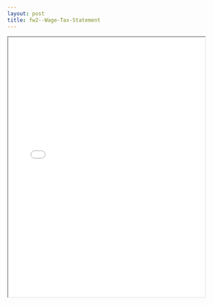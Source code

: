 ```yaml
---
layout: post
title: fw2--Wage-Tax-Statement
---
```


<div class="pdf-container">
<iframe src="/ea/assets/pdfs/fw2--Wage-Tax-Statement.pdf" height="600" width="90%" allowFullScreen="true"></iframe>
</div>

